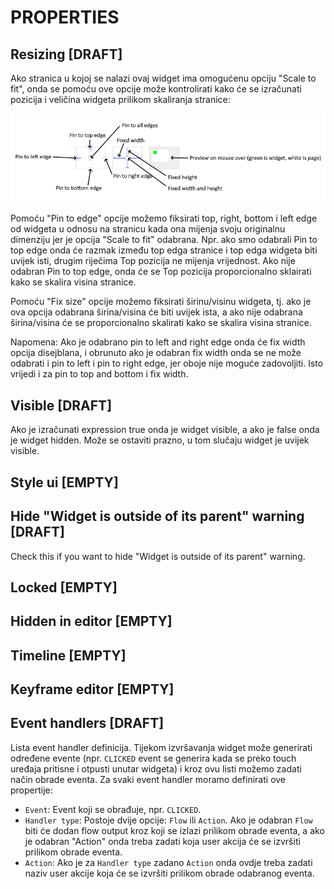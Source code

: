 # PROPERTIES

## Resizing [DRAFT]

Ako stranica u kojoj se nalazi ovaj widget ima omogućenu opciju "Scale to fit", onda se pomoću ove opcije može kontrolirati kako će se izračunati pozicija i veličina widgeta prilikom skaliranja stranice:

![Alt text](./images/widget_resizing.png)

Pomoću "Pin to edge" opcije možemo fiksirati top, right, bottom i left edge od widgeta u odnosu na stranicu kada ona mijenja svoju originalnu dimenziju jer je opcija "Scale to fit" odabrana. Npr. ako smo odabrali Pin to top edge onda će razmak između top edga stranice i top edga widgeta biti uvijek isti, drugim riječima Top pozicija ne mijenja vrijednost. Ako nije odabran Pin to top edge, onda će se Top pozicija proporcionalno sklairati kako se skalira visina stranice.

Pomoću "Fix size" opcije možemo fiksirati širinu/visinu widgeta, tj. ako je ova opcija odabrana širina/visina će biti uvijek ista, a ako nije odabrana širina/visina
će se proporcionalno skalirati kako se skalira visina stranice.

Napomena: Ako je odabrano pin to left and right edge onda će fix width opcija disejblana, i obrunuto ako je odabran fix width onda se ne može odabrati i pin to left i pin to right edge, jer oboje nije moguće zadovoljiti. Isto vrijedi i za pin to top and bottom i fix width.

## Visible [DRAFT]

Ako je izračunati expression true onda je widget visible, a ako je false onda je widget hidden. Može se ostaviti prazno, u tom slučaju widget je uvijek visible.

## Style ui [EMPTY]

## Hide "Widget is outside of its parent" warning [DRAFT]

Check this if you want to hide "Widget is outside of its parent" warning.

## Locked [EMPTY]

## Hidden in editor [EMPTY]

## Timeline [EMPTY]

## Keyframe editor [EMPTY]

## Event handlers [DRAFT]

Lista event handler definicija. Tijekom izvršavanja widget može generirati određene evente (npr. `CLICKED` event se generira kada se preko touch uređaja pritisne i otpusti unutar widgeta) i kroz ovu listi možemo zadati način obrade eventa. Za svaki event handler moramo definirati ove propertije:

-   `Event`: Event koji se obrađuje, npr. `CLICKED`.
-   `Handler type`: Postoje dvije opcije: `Flow` ili `Action`. Ako je odabran `Flow` biti će dodan flow output kroz koji se izlazi prilikom obrade eventa, a ako je odabran "Action" onda treba zadati koja user akcija će se izvršiti prilikom obrade eventa.
-   `Action`: Ako je za `Handler type` zadano `Action` onda ovdje treba zadati naziv user akcije koja će se izvršiti prilikom obrade odabranog eventa.

